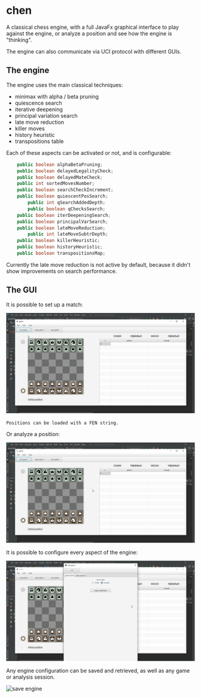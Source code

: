 # chen
A classical chess engine, with a full JavaFx graphical interface to play against the engine, or analyze a position and see how the engine is "thinking".

The engine can also communicate via UCI protocol with different GUIs.

## The engine

The engine uses the main classical techniques:
 * minimax with alpha / beta pruning
 * quiescence search
 * iterative deepening
 * principal variation search
 * late move reduction
 * killer moves
 * history heuristic
 * transpositions table

Each of these aspects can be activated or not, and is configurable:
```java
    public boolean alphaBetaPruning;
    public boolean delayedLegalityCheck;
    public boolean delayedMateCheck;
    public int sortedMovesNumber;
    public boolean searchCheckIncrement;
    public boolean quiescentPosSearch;
        public int qSearchAddedDepth;
        public boolean qChecksSearch;
    public boolean iterDeepeningSearch;
    public boolean principalVarSearch;
    public boolean lateMoveReduction;
        public int lateMoveSubtrDepth;
    public boolean killerHeuristic;
    public boolean historyHeuristic;
    public boolean transpositionsMap;
```

Currently the late move reduction is not active by default, because it didn't show improvements on search performance.

## The GUI

It is possible to set up a match:

![new game](https://github.com/danielefdf/chen/blob/master/docs/newgame.gif)

    Positions can be loaded with a FEN string.

Or analyze a position:

![new analysis](https://github.com/danielefdf/chen/blob/master/docs/newanalysis.gif)

It is possible to configure every aspect of the engine:

![configure engine](https://github.com/danielefdf/chen/blob/master/docs/confengine.gif)

Any engine configuration can be saved and retrieved, as well as any game or analysis session.

![save engine](https://github.com/danielefdf/chen/blob/master/docs/saveengine.gif)













